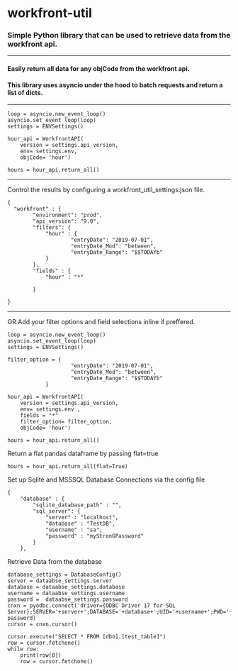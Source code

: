 # workfront-util
### Simple Python library that can be used to retrieve data from the workfront api. 
---

#### Easily return all data for any objCode from the workfront api. 
#### This library uses asyncio under the hood to batch requests and return a list of dicts. 
---
```
loop = asyncio.new_event_loop()
asyncio.set_event_loop(loop)
settings = ENVSettings()

hour_api = WorkfrontAPI(
    version = settings.api_version,
    env= settings.env,
    objCode= 'hour')

hours = hour_api.return_all()
```
---
Control the results by configuring a workfront_util_settings.json file.  

```
{
  "workfront" : {
        "environment": "prod", 
        "api_version": "9.0", 
        "filters": {
            "hour" : {
                    "entryDate": "2019-07-01", 
                    "entryDate_Mod": "between", 
                    "entryDate_Range": "$$TODAYb"          
            }
        }, 
        "fields" : {
            "hour" : "*"

        }

}
```
---
OR Add your filter options and field selections inline if preffered. 

```
loop = asyncio.new_event_loop()
asyncio.set_event_loop(loop)
settings = ENVSettings()

filter_option = {
                    "entryDate": "2019-07-01", 
                    "entryDate_Mod": "between", 
                    "entryDate_Range": "$$TODAYb"          
            }
            
hour_api = WorkfrontAPI(
    version = settings.api_version,
    env= settings.env ,
    fields = "*"
    filter_option= filter_option, 
    objCode= 'hour')

hours = hour_api.return_all()

```

Return a flat pandas dataframe by passing flat=true

```
hours = hour_api.return_all(flat=True)
```


Set up Sqlite and MSSSQL Database Connections via the config file 
```
{
    "database" : {
        "sqlite_database_path" : "",   
        "sql_server": {
            "server" : "localhost", 
            "database" : "TestDB", 
            "username" : "sa", 
            "password" : "myStronGPassword"
        }
    }, 

```

Retrieve Data from the database 
```
database_settings = DatabaseConfig()
server = dataabse_settings.server
database = dataabse_settings.database
username = dataabse_settings.username
password =  dataabse_settings.password
cnxn = pyodbc.connect('driver={ODBC Driver 17 for SQL Server};SERVER='+server+';DATABASE='+database+';UID='+username+';PWD='+ password)
cursor = cnxn.cursor()

cursor.execute("SELECT * FROM [dbo].[test_table]") 
row = cursor.fetchone() 
while row: 
    print(row[0])
    row = cursor.fetchone()
```

 
